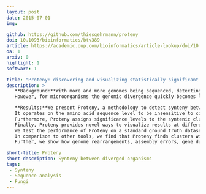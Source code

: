 ```yaml
---
layout: post
date: 2015-07-01
img: 

github: https://github.com/thiesgehrmann/proteny
doi: 10.1093/bioinformatics/btv389
article: https://academic.oup.com/bioinformatics/article-lookup/doi/10.1093/bioinformatics/btv389
oa: 1
arxiv: 0
highlight: 1
software: 1

title: "Proteny: discovering and visualizing statistically significant syntenic clusters at the proteome level"
description: >
   **Background:**With more and more genomes being sequenced, detecting synteny between genomes becomes more and more important.
   However, for microorganisms the genomic divergence quickly becomes large, resulting in different codon usage and shuffling of gene order and gene elements such as exons.</p>

   **Results:**We present Proteny, a methodology to detect synteny between diverged genomes. 
   It operates on the amino acid sequence level to be insensitive to codon usage adaptations and clusters groups of exons disregarding order to handle diversity in genomic ordering between genomes.
   Furthermore, Proteny assigns significance levels to the syntenic clusters such that they can be selected on statistical grounds.
   Finally, Proteny provides novel ways to visualize results at different scales, facilitating the exploration and interpretation of syntenic regions.
   We test the performance of Proteny on a standard ground truth dataset, and we illustrate the use of Proteny on two closely related genomes (two different strains of Aspergillus niger) and on two distant genomes (two species of Basidiomycota).
   In comparison to other tools, we find that Proteny finds clusters with more true homologies in fewer clusters that contain more genes, i.e. Proteny is able to identify a more consistent synteny.
   Further, we show how genome rearrangements, assembly errors, gene duplications and the conservation of specific genes can be easily studied with Proteny.</p>

short-title: Proteny
short-description: Synteny between diverged organisms
tags:
 - Synteny
 - Sequence analysis
 - Fungi
---
```

